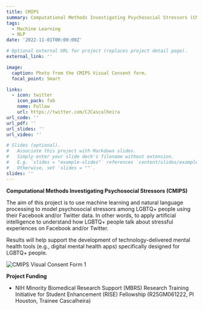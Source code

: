 ```yaml
---
title: CMIPS
summary: Computational Methods Investigating Psychosocial Stressors (CMIPS).
tags:
  - Machine Learning
  - NLP
date: '2022-11-01T00:00:00Z'

# Optional external URL for project (replaces project detail page).
external_link: ''

image:
  caption: Photo from the CMIPS Visual Consent form.
  focal_point: Smart

links:
  - icon: twitter
    icon_pack: fab
    name: Follow
    url: https://twitter.com/CJCascalheira
url_code: ''
url_pdf: ''
url_slides: ''
url_video: ''

# Slides (optional).
#   Associate this project with Markdown slides.
#   Simply enter your slide deck's filename without extension.
#   E.g. `slides = "example-slides"` references `content/slides/example-slides.md`.
#   Otherwise, set `slides = ""`.
slides: ''
---
```


**Computational Methods Investigating Psychosocial Stressors (CMIPS)**

The aim of this project is to use machine learning and natural language processing to model psychosocial stressors among LGBTQ+ people using their Facebook and/or Twitter data. In other words, to apply artificial intelligence to understand how LGBTQ+ people talk about stressful experiences on Facebook and/or Twitter. 

Results will help support the development of technology-delivered mental health tools (e.g., digital mental health apps) specifically designed for LGBTQ+ people.

![CMIPS Visual Consent Form 1](cmps-visual-consent-1.jpg)

**Project Funding**

* NIH Minority Biomedical Research Support (MBRS) Research Training Initiative for Student Enhancement (RISE) Fellowship (R25GM061222, PI Houston, Trainee Cascalheira)
